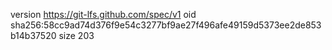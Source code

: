 version https://git-lfs.github.com/spec/v1
oid sha256:58cc9ad74d376f9e54c3277bf9ae27f496afe49159d5373ee2de853b14b37520
size 203
